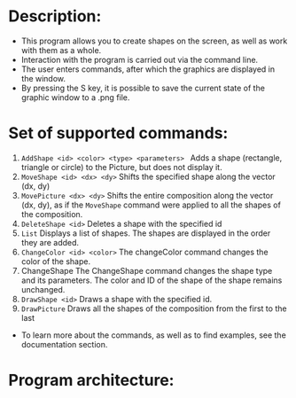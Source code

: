 
# Description:
- This program allows you to create shapes on the screen, as well as work with them as a whole. 
- Interaction with the program is carried out via the command line. 
- The user enters commands, after which the graphics are displayed in the window. 
- By pressing the S key, it is possible to save the current state of the graphic window to a .png file.

# Set of supported commands:
1) ```AddShape <id> <color> <type> <parameters> ```
Adds a shape (rectangle, triangle or circle) to the Picture, but does not display it. 
2) ```MoveShape <id> <dx> <dy>``` 
Shifts the specified shape along the vector (dx, dy)
3) ```MovePicture <dx> <dy>```
Shifts the entire composition along the vector (dx, dy), as if the ```MoveShape``` command were applied to all the shapes of the composition.
4) ```DeleteShape <id>```
Deletes a shape with the specified id
5) ```List```
Displays a list of shapes. The shapes are displayed in the order they are added.
6) ```ChangeColor <id> <color>```
The changeColor command changes the color of the shape.
7) ChangeShape <id> <type> <parameters>
The ChangeShape command changes the shape type and its parameters. The color and ID of the shape of the shape remains unchanged.
8) ```DrawShape <id>```
Draws a shape with the specified id.
9) ```DrawPicture```
Draws all the shapes of the composition from the first to the last

- To learn more about the commands, as well as to find examples, see the documentation section.


# Program architecture:
